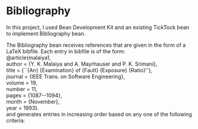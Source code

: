 # Bibliography
In this project,  I used Bean Development Kit and an existing TickTock bean to implement Bibliography bean.

The Bibliography bean receives references that are given in the form of a LaTeX bibfile. Each entry in bibfile is of the form:  
@article{malaiya1,  
         author = {Y. K. Malaiya and A. Mayrhauser and P. K. Srimani},  
         title = {``{An} {Examination} of {Fault} {Exposure} {Ratio}''},  
         journal = {IEEE Trans. on Software Engineering},  
         volume = 19,  
         number = 11,  
         pages = {1087--1094},  
         month = {November},  
         year = 1993}.   
and generates entries in increasing order based on any one of the following criteria:  
